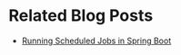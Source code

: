 # Related Blog Posts

* [Running Scheduled Jobs in Spring Boot](https://reflectoring.io/spring-i18n/)
